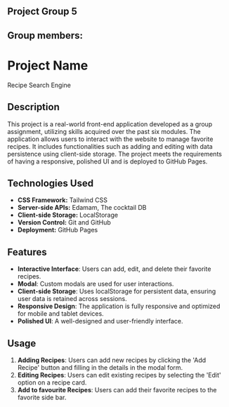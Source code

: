 ## Project Group 5

## Group members:

# Project Name
Recipe Search Engine

## Description

This project is a real-world front-end application developed as a group assignment, utilizing skills acquired over the past six modules. The application allows users to interact with the website to manage  favorite recipes. It includes functionalities such as adding and editing with data persistence using client-side storage. The project meets the requirements of having a responsive, polished UI and is deployed to GitHub Pages.

## Technologies Used

- **CSS Framework:** Tailwind CSS <br>
- **Server-side APIs:** Edamam, The cocktail DB  <br>
- **Client-side Storage:** LocalStorage  <br>
- **Version Control:** Git and GitHub  <br>
- **Deployment:** GitHub Pages

## Features

- **Interactive Interface**: Users can add, edit, and delete their favorite recipes.<br>
- **Modal**: Custom modals are used for user interactions. <br>
- **Client-side Storage**: Uses localStorage for persistent data, ensuring user data is retained across sessions.<br>
- **Responsive Design**: The application is fully responsive and optimized for mobile and tablet devices. <br>
- **Polished UI**: A well-designed and user-friendly interface. <br>


## Usage

1. **Adding Recipes**: Users can add new recipes by clicking the 'Add Recipe' button and filling in the details in the modal form. <br>
2. **Editing Recipes**: Users can edit existing recipes by selecting the 'Edit' option on a recipe card.<br>
3. **Add to favourite Recipes**: Users can add their favorite recipes to the favorite side bar. <br>



